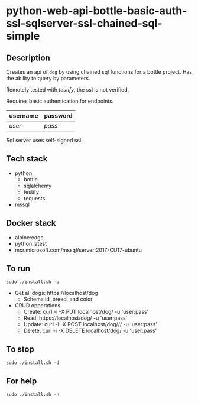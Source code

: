 # python-web-api-bottle-basic-auth-ssl-sqlserver-ssl-chained-sql-simple

## Description
Creates an api of `dog` by using chained sql functions for a bottle project.
Has the ability to query by parameters.

Remotely tested with *testify*, the ssl is not verified.

Requires basic authentication for endpoints.

| username | password |
| -------- | -------- |
| *user* | *pass* |

Sql server uses self-signed ssl.

## Tech stack
- python
  - bottle
  - sqlalchemy
  - testify
  - requests
- mssql

## Docker stack
- alpine:edge
- python:latest
- mcr.microsoft.com/mssql/server:2017-CU17-ubuntu

## To run
`sudo ./install.sh -u`
- Get all dogs: https://localhost/dog
  - Schema id, breed, and color
- CRUD opperations
  - Create: curl -i -X PUT localhost/dog/<id> -u 'user:pass'
  - Read: https://localhost/dog/<id> -u 'user:pass'
  - Update: curl -i -X POST localhost/dog/<id>/<breed>/<color> -u 'user:pass'
  - Delete: curl -i -X DELETE localhost/dog/<id> -u 'user:pass'

## To stop
`sudo ./install.sh -d`

## For help
`sudo ./install.sh -h`
